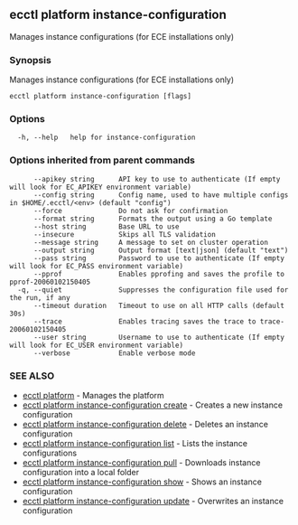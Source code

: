 ## ecctl platform instance-configuration

Manages instance configurations (for ECE installations only)

### Synopsis

Manages instance configurations (for ECE installations only)

```
ecctl platform instance-configuration [flags]
```

### Options

```
  -h, --help   help for instance-configuration
```

### Options inherited from parent commands

```
      --apikey string      API key to use to authenticate (If empty will look for EC_APIKEY environment variable)
      --config string      Config name, used to have multiple configs in $HOME/.ecctl/<env> (default "config")
      --force              Do not ask for confirmation
      --format string      Formats the output using a Go template
      --host string        Base URL to use
      --insecure           Skips all TLS validation
      --message string     A message to set on cluster operation
      --output string      Output format [text|json] (default "text")
      --pass string        Password to use to authenticate (If empty will look for EC_PASS environment variable)
      --pprof              Enables pprofing and saves the profile to pprof-20060102150405
  -q, --quiet              Suppresses the configuration file used for the run, if any
      --timeout duration   Timeout to use on all HTTP calls (default 30s)
      --trace              Enables tracing saves the trace to trace-20060102150405
      --user string        Username to use to authenticate (If empty will look for EC_USER environment variable)
      --verbose            Enable verbose mode
```

### SEE ALSO

* [ecctl platform](ecctl_platform.md)	 - Manages the platform
* [ecctl platform instance-configuration create](ecctl_platform_instance-configuration_create.md)	 - Creates a new instance configuration
* [ecctl platform instance-configuration delete](ecctl_platform_instance-configuration_delete.md)	 - Deletes an instance configuration
* [ecctl platform instance-configuration list](ecctl_platform_instance-configuration_list.md)	 - Lists the instance configurations
* [ecctl platform instance-configuration pull](ecctl_platform_instance-configuration_pull.md)	 - Downloads instance configuration into a local folder
* [ecctl platform instance-configuration show](ecctl_platform_instance-configuration_show.md)	 - Shows an instance configuration
* [ecctl platform instance-configuration update](ecctl_platform_instance-configuration_update.md)	 - Overwrites an instance configuration

